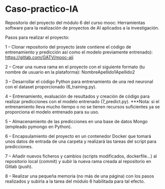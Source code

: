 # Caso-practico-IA

Repositorio del proyecto del módulo 6 del curso mooc: Herramientas software para la realización de
proyectos de AI aplicados a la investigación.

Pasos para realizar el proyecto:

1 – Clonar repositorio del proyecto (este contiene el código de entrenamiento y predicción así como el modelo previamente entrenado): https://gitlab.com/GATV/mooc-aii

2 – Crear una nueva rama en el proyecto con el siguiente formato (tu nombre de usuario en la plataforma): NombreApellido1Apellido2

3 – Desarrollar el código Python para entrenamiento de una red neuronal con el dataset proporcionado (6_training.py).

4 – Entrenamiento, evaluación de resultados y creación de código para realizar predicciones con el modelo entrenado (7_predict.py). ***Nota: si el entrenamiento lleva mucho tiempo o no se tienen recursos suficientes ya se proporciona el modelo entrenado para su uso.

5 – Almacenamiento de las predicciones en una base de datos Mongo (empleado pymongo en Python).

6 – Encapsulamiento del proyecto en un contenedor Docker que tomará unos datos de entrada de una carpeta y realizará las tareas del script para predicciones.

7 – Añadir nuevos ficheros y cambios (scripts modificados, dockerfile...) al repositorio local (commit) y subir la nueva rama creada al repositorio en Gitlab (push). 

8 – Realizar una pequeña memoria (no más de una página) con los pasos realizados y subirla a la tarea del módulo 6 habilitada para tal efecto.